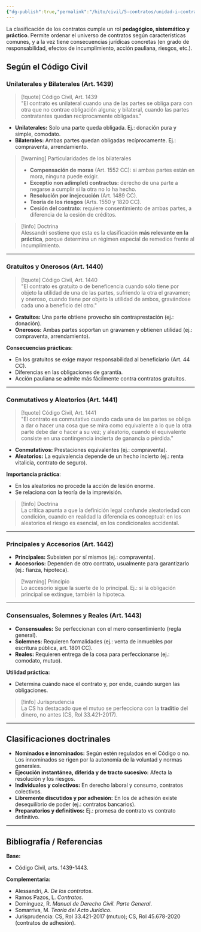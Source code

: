```yaml
---
{"dg-publish":true,"permalink":"/hito/civil/5-contratos/unidad-i-contratos-completa/3-clasificaciones-de-los-contratos/"}
---
```




La clasificación de los contratos cumple un rol **pedagógico, sistemático y práctico**. Permite ordenar el universo de contratos según características comunes, y a la vez tiene consecuencias jurídicas concretas (en grado de responsabilidad, efectos de incumplimiento, acción pauliana, riesgos, etc.).

## Según el Código Civil

### Unilaterales y Bilaterales (Art. 1439)

> [!quote] Código Civil, Art. 1439  
> "El contrato es unilateral cuando una de las partes se obliga para con otra que no contrae obligación alguna; y bilateral, cuando las partes contratantes quedan recíprocamente obligadas."

- **Unilaterales:** Solo una parte queda obligada. Ej.: donación pura y simple, comodato.  
- **Bilaterales:** Ambas partes quedan obligadas recíprocamente. Ej.: compraventa, arrendamiento.  

> [!warning] Particularidades de los bilaterales  
> - **Compensación de moras** (Art. 1552 CC): si ambas partes están en mora, ninguna puede exigir.  
> - **Exceptio non adimpleti contractus:** derecho de una parte a negarse a cumplir si la otra no lo ha hecho.  
> - **Resolución por inejecución** (Art. 1489 CC).  
> - **Teoría de los riesgos** (Arts. 1550 y 1820 CC).  
> - **Cesión del contrato**: requiere consentimiento de ambas partes, a diferencia de la cesión de créditos.  

> [!info] Doctrina  
> Alessandri sostiene que esta es la clasificación **más relevante en la práctica**, porque determina un régimen especial de remedios frente al incumplimiento.  

---

### Gratuitos y Onerosos (Art. 1440)

> [!quote] Código Civil, Art. 1440  
> "El contrato es gratuito o de beneficencia cuando sólo tiene por objeto la utilidad de una de las partes, sufriendo la otra el gravamen; y oneroso, cuando tiene por objeto la utilidad de ambos, gravándose cada uno a beneficio del otro."

- **Gratuitos:** Una parte obtiene provecho sin contraprestación (ej.: donación).  
- **Onerosos:** Ambas partes soportan un gravamen y obtienen utilidad (ej.: compraventa, arrendamiento).  

**Consecuencias prácticas**:  
- En los gratuitos se exige mayor responsabilidad al beneficiario (Art. 44 CC).  
- Diferencias en las obligaciones de garantía.  
- Acción pauliana se admite más fácilmente contra contratos gratuitos.  

---

### Conmutativos y Aleatorios (Art. 1441)

> [!quote] Código Civil, Art. 1441  
> "El contrato es conmutativo cuando cada una de las partes se obliga a dar o hacer una cosa que se mira como equivalente a lo que la otra parte debe dar o hacer a su vez; y aleatorio, cuando el equivalente consiste en una contingencia incierta de ganancia o pérdida."

- **Conmutativos:** Prestaciones equivalentes (ej.: compraventa).  
- **Aleatorios:** La equivalencia depende de un hecho incierto (ej.: renta vitalicia, contrato de seguro).  

**Importancia práctica**:  
- En los aleatorios no procede la acción de lesión enorme.  
- Se relaciona con la teoría de la imprevisión.  

> [!info] Doctrina  
> La crítica apunta a que la definición legal confunde aleatoriedad con condición, cuando en realidad la diferencia es conceptual: en los aleatorios el riesgo es esencial, en los condicionales accidental.  

---

### Principales y Accesorios (Art. 1442)

- **Principales:** Subsisten por sí mismos (ej.: compraventa).  
- **Accesorios:** Dependen de otro contrato, usualmente para garantizarlo (ej.: fianza, hipoteca).  

> [!warning] Principio  
> Lo accesorio sigue la suerte de lo principal. Ej.: si la obligación principal se extingue, también la hipoteca.  

---

### Consensuales, Solemnes y Reales (Art. 1443)

- **Consensuales:** Se perfeccionan con el mero consentimiento (regla general).  
- **Solemnes:** Requieren formalidades (ej.: venta de inmuebles por escritura pública, art. 1801 CC).  
- **Reales:** Requieren entrega de la cosa para perfeccionarse (ej.: comodato, mutuo).  

**Utilidad práctica:**  
- Determina cuándo nace el contrato y, por ende, cuándo surgen las obligaciones.  

> [!info] Jurisprudencia  
> La CS ha destacado que el mutuo se perfecciona con la **traditio** del dinero, no antes (CS, Rol 33.421-2017).  

---

## Clasificaciones doctrinales

- **Nominados e innominados:** Según estén regulados en el Código o no. Los innominados se rigen por la autonomía de la voluntad y normas generales.  
- **Ejecución instantánea, diferida y de tracto sucesivo:** Afecta la resolución y los riesgos.  
- **Individuales y colectivos:** En derecho laboral y consumo, contratos colectivos.  
- **Libremente discutidos y por adhesión:** En los de adhesión existe desequilibrio de poder (ej.: contratos bancarios).  
- **Preparatorios y definitivos:** Ej.: promesa de contrato vs contrato definitivo.  

---

## Bibliografía / Referencias

**Base:**  
- Código Civil, arts. 1439-1443.  

**Complementaria:**  
- Alessandri, A. *De los contratos*.  
- Ramos Pazos, L. *Contratos*.  
- Domínguez, R. *Manual de Derecho Civil. Parte General*.  
- Somarriva, M. *Teoría del Acto Jurídico*.  
- Jurisprudencia: CS, Rol 33.421-2017 (mutuo); CS, Rol 45.678-2020 (contratos de adhesión).  
